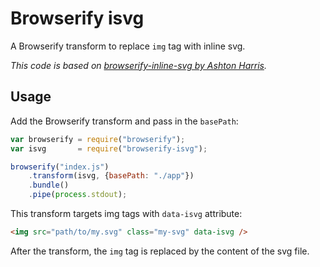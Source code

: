 # Browserify isvg

A Browserify transform to replace `img` tag with inline svg.

*This code is based on [browserify-inline-svg by Ashton Harris](https://github.com/aharris/browserify-inline-svg).*

## Usage

Add the Browserify transform and pass in the `basePath`:
```javascript
var browserify = require("browserify");
var isvg       = require("browserify-isvg");

browserify("index.js")
    .transform(isvg, {basePath: "./app"})
    .bundle()
    .pipe(process.stdout);
```

This transform targets img tags with `data-isvg` attribute:

```html
<img src="path/to/my.svg" class="my-svg" data-isvg />
```
After the transform, the `img` tag is replaced by the content of the svg file.

